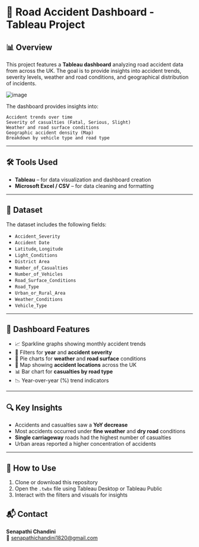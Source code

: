 
# 🚧 Road Accident Dashboard - Tableau Project

## 📊 Overview
This project features a **Tableau dashboard** analyzing road accident data from across the UK. The goal is to provide insights into accident trends, severity levels, weather and road conditions, and geographical distribution of incidents.

![image](https://github.com/user-attachments/assets/041cc96d-3baf-46ac-95fb-e9004e4bbcae)

The dashboard provides insights into:

    Accident trends over time
    Severity of casualties (Fatal, Serious, Slight)
    Weather and road surface conditions
    Geographic accident density (Map)
    Breakdown by vehicle type and road type
---

## 🛠️ Tools Used
- **Tableau** – for data visualization and dashboard creation  
- **Microsoft Excel / CSV** – for data cleaning and formatting  


---

## 📁 Dataset
The dataset includes the following fields:

- `Accident_Severity`  
- `Accident Date`  
- `Latitude`, `Longitude`  
- `Light_Conditions`  
- `District Area`  
- `Number_of_Casualties`  
- `Number_of_Vehicles`  
- `Road_Surface_Conditions`  
- `Road_Type`  
- `Urban_or_Rural_Area`  
- `Weather_Conditions`  
- `Vehicle_Type`

---

## 📌 Dashboard Features
- 📈 Sparkline graphs showing monthly accident trends  
- 🔎 Filters for **year** and **accident severity**  
- 🥧 Pie charts for **weather** and **road surface** conditions  
- 📍 Map showing **accident locations** across the UK  
- 📊 Bar chart for **casualties by road type**  
- 📉 Year-over-year (%) trend indicators  

---

## 🔍 Key Insights
- Accidents and casualties saw a **YoY decrease**  
- Most accidents occurred under **fine weather** and **dry road** conditions  
- **Single carriageway** roads had the highest number of casualties  
- Urban areas reported a higher concentration of accidents

---

## 🚀 How to Use
1. Clone or download this repository  
2. Open the `.twbx` file using Tableau Desktop or Tableau Public  
3. Interact with the filters and visuals for insights  


## 📬 Contact

**Senapathi Chandini**  
📧 senapathichandini1820@gmail.com

